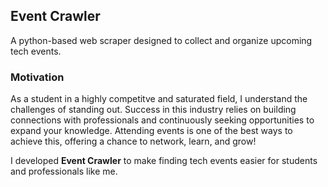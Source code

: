 ## Event Crawler
A python-based web scraper designed to collect and organize upcoming tech events.

### Motivation
As a student in a highly competitve and saturated field, I understand the challenges of standing out. Success in this industry relies on building connections with professionals and continuously seeking opportunities to expand your knowledge. Attending events is one of the best ways to achieve this, offering a chance to network, learn, and grow!

I developed **Event Crawler** to make finding tech events easier for students and professionals like me. 

